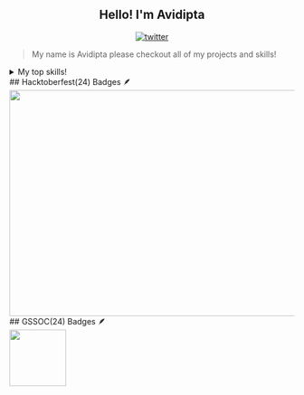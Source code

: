 <h2 align="center"> Hello! I'm Avidipta </h2>
<p align="center">
   <a href="https://x.com/Avidipta_17?sub_confimation=1">
      <img alt="twitter" title="@Avidipta_17" src="https://img.shields.io/twitter/follow/Avidipta_17"/>
   </a>
   </p>

> My name is Avidipta please checkout all of my projects and skills!
<details>
   <summary>My top skills!</summary>

 | Rank |   TOP-SKILLS  |
 |-----:|---------------|
 |     1|    Python     |
 |     2|      C        |
 |     3|    MySQL      |
 |     4|     HTML      |
 |     5|  JavaScript   |
 |     6|     CSS       |
 |     7|  Networking   |

 </details>
 ## Hacktoberfest(24) Badges 🪶        
 <div style='display:flex; align-items:center; gap: 10px;' align='center'> 
    <img src="https://holopin.me/avidiptab17" width="1000px" height="400px" /> 
 </div>
## GSSOC(24) Badges 🪶        
<div style='display:flex; align-items:center; gap: 10px;' align='center'> 
   <img src="https://github.com/user-attachments/assets/ebf6476f-c302-457a-874f-5b0f5c707d43" width="100px" height="100px" /> 
</div>
<!--
**Avidiptab17/Avidiptab17** is a ✨ _special_ ✨ repository because its `README.md` (this file) appears on your GitHub profile.

Here are some ideas to get you started:

- 🔭 I’m currently working on ...
- 🌱 I’m currently learning ...
- 👯 I’m looking to collaborate on ...
- 🤔 I’m looking for help with ...
- 💬 Ask me about ...
- 📫 How to reach me: ...
- 😄 Pronouns: ...
- ⚡ Fun fact: ...
-->
[![An image of @avidiptab17's Holopin badges, which is a link to view their full Holopin profile](https://holopin.me/avidiptab17)](https://holopin.io/@avidiptab17)

